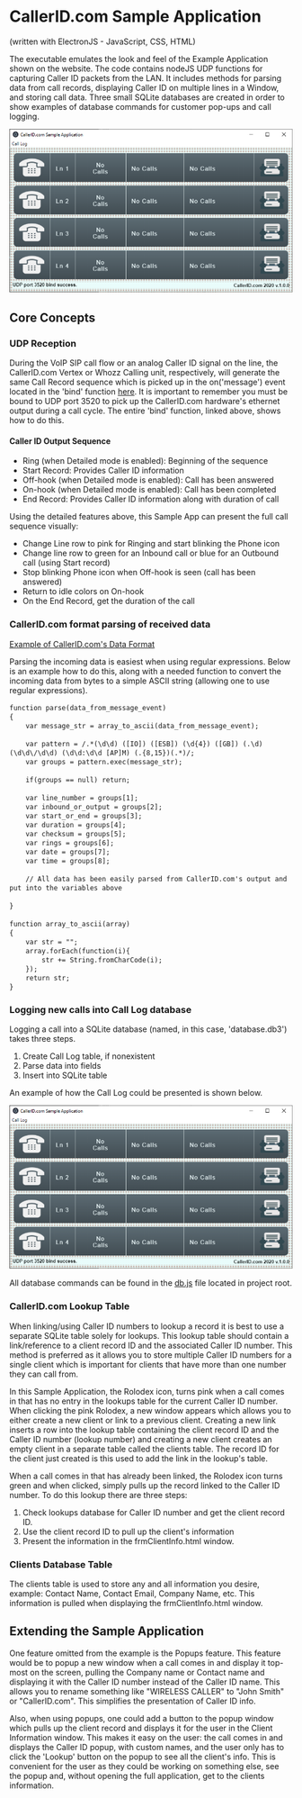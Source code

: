 # CallerID.com Sample Application 
(written with ElectronJS - JavaScript, CSS, HTML)

The executable emulates the look and feel of the Example Application shown on the website. The code contains nodeJS UDP functions for capturing Caller ID packets from the LAN. It includes methods for parsing data from call records, displaying Caller ID on multiple lines in a Window, and storing call data. Three small SQLite databases are created in order to show examples of database commands for customer pop-ups and call logging.

![Screen Shot](/sample_app_screen_shot.png)

## Core Concepts
### UDP Reception
During the VoIP SIP call flow or an analog Caller ID signal on the line, the CallerID.com Vertex or Whozz Calling unit, respectively, will generate the same Call Record sequence which is picked up in the on('message') event located in the 'bind' function [here](https://github.com/callerid/electronjs_sampleApp/blob/de0b25adf82e17dfd14de50511bd98cd33ad6b21/base.js#L33). It is important to remember you must be bound to UDP port 3520 to pick up the CallerID.com hardware's ethernet output during a call cycle. The entire 'bind' function, linked above, shows how to do this.
  #### Caller ID Output Sequence
  - Ring (when Detailed mode is enabled): Beginning of the sequence
  - Start Record: Provides Caller ID information
  - Off-hook (when Detailed mode is enabled): Call has been answered
  - On-hook (when Detailed mode is enabled): Call has been completed
  - End Record: Provides Caller ID information along with duration of call
 
Using the detailed features above, this Sample App can present the full call sequence visually: 
 - Change Line row to pink for Ringing and start blinking the Phone icon
 - Change line row to green for an Inbound call or blue for an Outbound call (using Start record)
 - Stop blinking Phone icon when Off-hook is seen (call has been answered)
 - Return to idle colors on On-hook
 - On the End Record, get the duration of the call

### CallerID.com format parsing of received data
[Example of CallerID.com's Data Format](http://callerid.com/support/data-format-basic/)

Parsing the incoming data is easiest when using regular expressions. Below is an example how to do this, along with a needed function to convert the incoming data from bytes to a simple ASCII string (allowing one to use regular expressions).

```
function parse(data_from_message_event)
{
    var message_str = array_to_ascii(data_from_message_event);
    
    var pattern = /.*(\d\d) ([IO]) ([ESB]) (\d{4}) ([GB]) (.\d) (\d\d\/\d\d) (\d\d:\d\d [AP]M) (.{8,15})(.*)/;
    var groups = pattern.exec(message_str);

    if(groups == null) return;

    var line_number = groups[1];
    var inbound_or_output = groups[2];
    var start_or_end = groups[3];
    var duration = groups[4];
    var checksum = groups[5];
    var rings = groups[6];
    var date = groups[7];
    var time = groups[8];
    
    // All data has been easily parsed from CallerID.com's output and put into the variables above
    
}

function array_to_ascii(array)
{
    var str = "";
    array.forEach(function(i){
        str += String.fromCharCode(i);
    });
    return str;
}
```

### Logging new calls into Call Log database
Logging a call into a SQLite database (named, in this case, 'database.db3') takes three steps.
  1. Create Call Log table, if nonexistent
  2. Parse data into fields
  3. Insert into SQLite table
  
An example of how the Call Log could be presented is shown below.

![Screen Shot](/sample_app_screen_shot.png)
  
All database commands can be found in the [db.js](https://github.com/callerid/electronjs_sampleApp/blob/master/db.js) file located in project root.

### CallerID.com Lookup Table
When linking/using Caller ID numbers to lookup a record it is best to use a separate SQLite table solely for lookups. This lookup table should contain a link/reference to a client record ID and the associated Caller ID number. This method is preferred as it allows you to store multiple Caller ID numbers for a single client which is important for clients that have more than one number they can call from.

In this Sample Application, the Rolodex icon, turns pink when a call comes in that has no entry in the lookups table for the current Caller ID number. When clicking the pink Rolodex, a new window appears which allows you to either create a new client or link to a previous client. Creating a new link inserts a row into the lookup table containing the client record ID and the Caller ID number (lookup number) and creating a new client creates an empty client in a separate table called the clients table. The record ID for the client just created is this used to add the link in the lookup's table.

When a call comes in that has already been linked, the Rolodex icon turns green and when clicked, simply pulls up the record linked to the Caller ID number. To do this lookup there are three steps:
  1. Check lookups database for Caller ID number and get the client record ID.
  2. Use the client record ID to pull up the client's information
  3. Present the information in the frmClientInfo.html window.
  
### Clients Database Table
The clients table is used to store any and all information you desire, example: Contact Name, Contact Email, Company Name, etc. This information is pulled when displaying the frmClientInfo.html window.

## Extending the Sample Application
One feature omitted from the example is the Popups feature. This feature would be to popup a new window when a call comes in and display it top-most on the screen, pulling the Company name or Contact name and displaying it with the Caller ID number instead of the Caller ID name. This allows you to rename something like "WIRELESS CALLER" to "John Smith" or "CallerID.com". This simplifies the presentation of Caller ID info.

Also, when using popups, one could add a button to the popup window which pulls up the client record and displays it for the user in the Client Information window. This makes it easy on the user: the call comes in and displays the Caller ID popup, with custom names, and the user only has to click the 'Lookup' button on the popup to see all the client's info. This is convenient for the user as they could be working on something else, see the popup and, without opening the full application, get to the clients information.
